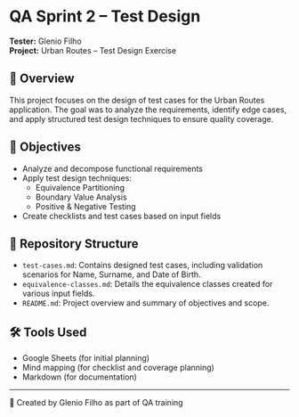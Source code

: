 # QA Sprint 2 – Test Design

**Tester:** Glenio Filho  
**Project:** Urban Routes – Test Design Exercise

## 📝 Overview
This project focuses on the design of test cases for the Urban Routes application. The goal was to analyze the requirements, identify edge cases, and apply structured test design techniques to ensure quality coverage.

## 🎯 Objectives
- Analyze and decompose functional requirements
- Apply test design techniques:
  - Equivalence Partitioning
  - Boundary Value Analysis
  - Positive & Negative Testing
- Create checklists and test cases based on input fields

## 📂 Repository Structure
- `test-cases.md`: Contains designed test cases, including validation scenarios for Name, Surname, and Date of Birth.
- `equivalence-classes.md`: Details the equivalence classes created for various input fields.
- `README.md`: Project overview and summary of objectives and scope.

## 🛠 Tools Used
- Google Sheets (for initial planning)
- Mind mapping (for checklist and coverage planning)
- Markdown (for documentation)

---

🧪 Created by Glenio Filho as part of QA training
